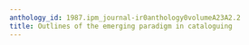 ```yaml
---
anthology_id: 1987.ipm_journal-ir0anthology0volumeA23A2.2
title: Outlines of the emerging paradigm in cataloguing
---
```

